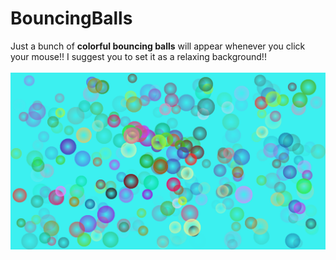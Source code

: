 # BouncingBalls
Just a bunch of __colorful bouncing balls__ will appear whenever you click your mouse!! I suggest you to set it as a relaxing background!!\
\
![example](example.png)
